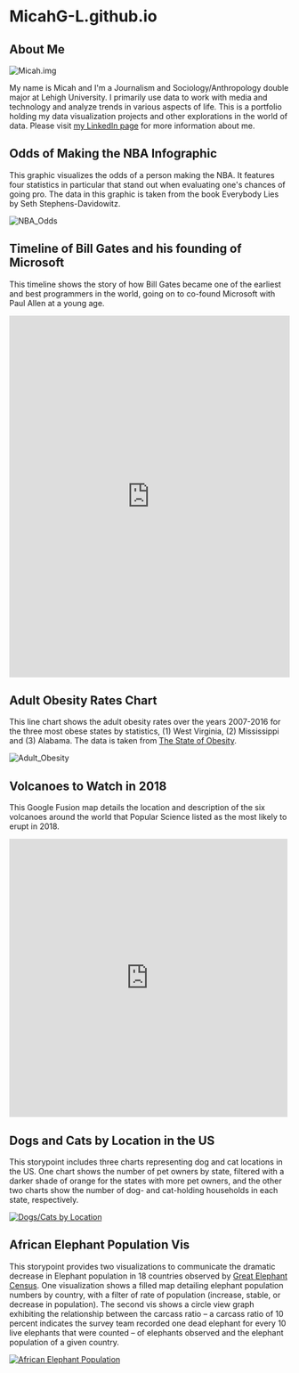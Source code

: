 # MicahG-L.github.io
## About Me

![Micah.img](https://github.com/MicahG-L/MicahG-L.github.io/blob/master/micah-gl-201x300.jpg?raw=true)

My name is Micah and I'm a Journalism and Sociology/Anthropology double major at Lehigh University. I primarily use data to work with media and technology and analyze trends in various aspects of life. This is a portfolio holding my data visualization projects and other explorations in the world of data.
Please visit [my LinkedIn page](https://www.linkedin.com/in/micah-golomb-leavitt-b303b4152/) for more information about me.

## Odds of Making the NBA Infographic

This graphic visualizes the odds of a person making the NBA. It features four statistics in particular that stand out when evaluating one's chances of going pro. The data in this graphic is taken from the book Everybody Lies by Seth Stephens-Davidowitz.

![NBA_Odds](https://github.com/MicahG-L/MicahG-L.github.io/blob/master/NBA%20Odds.png?raw=true)

## Timeline of Bill Gates and his founding of Microsoft

This timeline shows the story of how Bill Gates became one of the earliest and best programmers in the world, going on to co-found Microsoft with Paul Allen at a young age.

<iframe src='https://cdn.knightlab.com/libs/timeline3/latest/embed/index.html?source=1yYO0mgqG_Wq7CfEPCjl4uaJs9a7voPDsHS4ywfpRrYQ&font=Default&lang=en&initial_zoom=2&height=650' width='100%' height='650' webkitallowfullscreen mozallowfullscreen allowfullscreen frameborder='0'></iframe>

## Adult Obesity Rates Chart

This line chart shows the adult obesity rates over the years 2007-2016 for the three most obese states by statistics, (1) West Virginia, (2) Mississippi and (3) Alabama. The data is taken from [The State of Obesity](https://stateofobesity.org/adult-obesity/).

![Adult_Obesity](https://github.com/MicahG-L/MicahG-L.github.io/blob/master/Adult_Obesity_Rates_of_Three_Most_Obese_States_Alabama_Mississippi_West_Virginia_chartbuilder.png?raw=true)

## Volcanoes to Watch in 2018

This Google Fusion map details the location and description of the six volcanoes around the world that Popular Science listed as the most likely to erupt in 2018.

<iframe width="500" height="500" scrolling="no" frameborder="no" src="https://fusiontables.google.com/embedviz?q=select+col0+from+1I_K1r6Mvqe6xOy-MK0cqkxfn-moqVQRPPQr3sij1&amp;viz=MAP&amp;h=false&amp;lat=-66.93987430335972&amp;lng=109.13399304999984&amp;t=1&amp;z=0&amp;l=col0&amp;y=2&amp;tmplt=2&amp;hml=ONE_COL_LAT_LNG"></iframe>

## Dogs and Cats by Location in the US

This storypoint includes three charts representing dog and cat locations in the US. One chart shows the number of pet owners by state, filtered with a darker shade of orange for the states with more pet owners, and the other two charts show the number of dog- and cat-holding households in each state, respectively.

<div class='tableauPlaceholder' id='viz1524499463631' style='position: relative'><noscript><a href='#'><img alt='Dogs&#47;Cats by Location'src='https:&#47;&#47;public.tableau.com&#47;static&#47;images&#47;3J&#47;3JDBXFKSJ&#47;1_rss.png' style='border: none' /></a></noscript><object class='tableauViz'  style='display:none;'><param name='host_url' value='https%3A%2F%2Fpublic.tableau.com%2F' /> <param name='embed_code_version' value='3' /> <param name='path' value='shared&#47;3JDBXFKSJ' /> <param name='toolbar' value='yes' /><param name='static_image' value='https:&#47;&#47;public.tableau.com&#47;static&#47;images&#47;3J&#47;3JDBXFKSJ&#47;1.png' /> <param name='animate_transition' value='yes' /><param name='display_static_image' value='yes' /><param name='display_spinner' value='yes' /><param name='display_overlay' value='yes' /><param name='display_count' value='yes' /><param name='filter' value='publish=yes' /></object></div><script type='text/javascript'>var divElement = document.getElementById('viz1524499463631'); var vizElement = divElement.getElementsByTagName('object')[0]; vizElement.style.width='1016px';vizElement.style.height='991px'; var scriptElement = document.createElement('script'); scriptElement.src = 'https://public.tableau.com/javascripts/api/viz_v1.js'; vizElement.parentNode.insertBefore(scriptElement, vizElement); </script>

## African Elephant Population Vis

This storypoint provides two visualizations to communicate the dramatic decrease in Elephant population in 18 countries observed by [Great Elephant Census](https://static1.squarespace.com/static/5304f39be4b0c1e749b456be/t/57c71f5fcd0f68b39c3f4bfa/1472667487326/GEC+Results+Country+by+Country+Findings+Fact+Sheet_FINAL_8+26+2016.pdf). One visualization shows a filled map detailing elephant population numbers by country, with a filter of rate of population (increase, stable, or decrease in population). The second vis shows a circle view graph exhibiting the relationship between the carcass ratio – a carcass ratio of 10 percent indicates the survey team recorded one dead elephant for every 10 live elephants that were counted – of elephants observed and the elephant population of a given country. 

<div class='tableauPlaceholder' id='viz1525145501529' style='position: relative'><noscript><a href='#'><img alt='African Elephant Population ' src='https:&#47;&#47;public.tableau.com&#47;static&#47;images&#47;Af&#47;AfricanElephantPopulationVis&#47;AfricanElephantPopulation&#47;1_rss.png' style='border: none' /></a></noscript><object class='tableauViz' style='display:none;'><param name='host_url' value='https%3A%2F%2Fpublic.tableau.com%2F' /> <param name='embed_code_version' value='3'/><param name='site_root' value='' /><param name='name' value='AfricanElephantPopulationVis&#47;AfricanElephantPopulation' /><param name='tabs' value='no' /><param name='toolbar' value='yes' /><param name='static_image'value='https:&#47;&#47;public.tableau.com&#47;static&#47;images&#47;Af&#47;AfricanElephantPopulationVis&#47;AfricanElephantPopulation&#47;1.png' /> <param name='animate_transition' value='yes' /><param name='display_static_image' value='yes' /><param name='display_spinner' value='yes' /><param name='display_overlay' value='yes' /><param name='display_count' value='yes' /><param name='filter' value='publish=yes' /></object></div><script type='text/javascript'> var divElement = document.getElementById('viz1525145501529'); var vizElement = divElement.getElementsByTagName('object')[0];                    vizElement.style.width='900px';vizElement.style.height='1000px'; var scriptElement = document.createElement('script');                    scriptElement.src = 'https://public.tableau.com/javascripts/api/viz_v1.js'; vizElement.parentNode.insertBefore(scriptElement, vizElement); </script>
